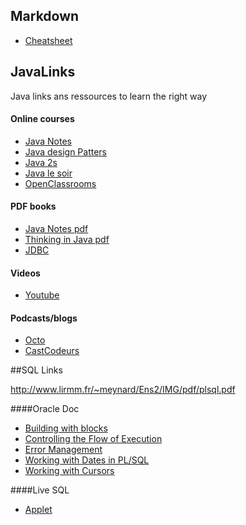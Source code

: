 ## Markdown
- [Cheatsheet](https://github.com/adam-p/markdown-here/wiki/Markdown-Cheatsheet)

## JavaLinks
Java links ans ressources to learn the right way

#### Online courses
- [Java Notes](http://math.hws.edu/javanotes/)
- [Java design Patters](http://java-design-patterns.com/)
- [Java 2s](http://www.java2s.com/)
- [Java le soir](http://blog.paumard.org/cours-tutoriaux/)
- [OpenClassrooms](https://openclassrooms.com/courses/apprenez-a-programmer-en-java/notre-premiere-fenetre)


#### PDF books
- [Java Notes pdf](http://math.hws.edu/eck/cs124/downloads/javanotes7-linked.pdf)
- [Thinking in Java pdf](http://www.greenteapress.com/thinkapjava/thinkapjava.pdf)
- [JDBC](https://www.tutorialspoint.com/jdbc/jdbc_tutorial.pdf)

#### Videos
- [Youtube](https://www.youtube.com/playlist?list=PLE7E8B7F4856C9B19)

#### Podcasts/blogs
- [Octo](http://blog.octo.com/)
- [CastCodeurs](https://lescastcodeurs.com/)


##SQL Links

http://www.lirmm.fr/~meynard/Ens2/IMG/pdf/plsql.pdf

####Oracle Doc
- [Building with blocks](http://www.oracle.com/technetwork/issue-archive/2011/11-mar/o21plsql-242570.html)
- [Controlling the Flow of Execution](http://www.oracle.com/technetwork/issue-archive/2011/11-jul/o41plsql-402935.html)
- [Error Management](http://www.oracle.com/technetwork/issue-archive/2012/12-mar/o22plsql-1518275.html)
- [Working with Dates in PL/SQL](http://www.oracle.com/technetwork/issue-archive/2012/12-jan/o12plsql-1408561.html)
- [Working with Cursors](http://www.oracle.com/technetwork/issue-archive/2013/13-mar/o23plsql-1906474.html)

####Live SQL
- [Applet](http://www.oracle.com/technetwork/database/application-development/livesql/index.html)
